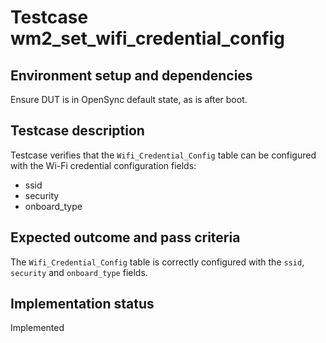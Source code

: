 # Testcase wm2_set_wifi_credential_config

## Environment setup and dependencies

Ensure DUT is in OpenSync default state, as is after boot.

## Testcase description

Testcase verifies that the `Wifi_Credential_Config` table can be configured with the Wi-Fi credential configuration
fields:

- ssid
- security
- onboard_type

## Expected outcome and pass criteria

The `Wifi_Credential_Config` table is correctly configured with the `ssid`, `security` and `onboard_type` fields.

## Implementation status

Implemented
